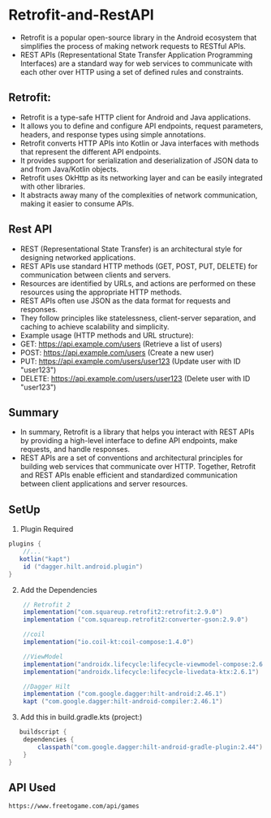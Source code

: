 # Retrofit-and-RestAPI

- Retrofit is a popular open-source library in the Android ecosystem that simplifies the process of making network requests to RESTful APIs. 
- REST APIs (Representational State Transfer Application Programming Interfaces) are a standard way for web services to communicate with each other over HTTP using a set of defined rules and constraints.
  
## Retrofit:

- Retrofit is a type-safe HTTP client for Android and Java applications.
- It allows you to define and configure API endpoints, request parameters, headers, and response types using simple annotations.
- Retrofit converts HTTP APIs into Kotlin or Java interfaces with methods that represent the different API endpoints.
- It provides support for serialization and deserialization of JSON data to and from Java/Kotlin objects.
- Retrofit uses OkHttp as its networking layer and can be easily integrated with other libraries.
- It abstracts away many of the complexities of network communication, making it easier to consume APIs.

## Rest API

- REST (Representational State Transfer) is an architectural style for designing networked applications.
- REST APIs use standard HTTP methods (GET, POST, PUT, DELETE) for communication between clients and servers.
- Resources are identified by URLs, and actions are performed on these resources using the appropriate HTTP methods.
- REST APIs often use JSON as the data format for requests and responses.
- They follow principles like statelessness, client-server separation, and caching to achieve scalability and simplicity.
- Example usage (HTTP methods and URL structure):
 - GET: https://api.example.com/users (Retrieve a list of users)
 - POST: https://api.example.com/users (Create a new user)
 - PUT: https://api.example.com/users/user123 (Update user with ID "user123")
 - DELETE: https://api.example.com/users/user123 (Delete user with ID "user123")

## Summary

- In summary, Retrofit is a library that helps you interact with REST APIs by providing a high-level interface to define API endpoints, make requests, and handle responses.
- REST APIs are a set of conventions and architectural principles for building web services that communicate over HTTP. Together, Retrofit and REST APIs enable efficient and standardized communication between client applications and server resources.

## SetUp

1) Plugin Required
   
```gradle
plugins {
    //...
   kotlin("kapt")
    id ("dagger.hilt.android.plugin")
}
```

2) Add the Dependencies

```gradle
    // Retrofit 2
    implementation("com.squareup.retrofit2:retrofit:2.9.0")
    implementation ("com.squareup.retrofit2:converter-gson:2.9.0")

    //coil
    implementation("io.coil-kt:coil-compose:1.4.0")

    //ViewModel
    implementation("androidx.lifecycle:lifecycle-viewmodel-compose:2.6.1")
    implementation("androidx.lifecycle:lifecycle-livedata-ktx:2.6.1")

    //Dagger Hilt
    implementation ("com.google.dagger:hilt-android:2.46.1")
    kapt ("com.google.dagger:hilt-android-compiler:2.46.1")
```

3) Add this in build.gradle.kts (project:)
```gradle
   buildscript {
    dependencies {
        classpath("com.google.dagger:hilt-android-gradle-plugin:2.44")
    }
}
```

## API Used
```
https://www.freetogame.com/api/games
```
